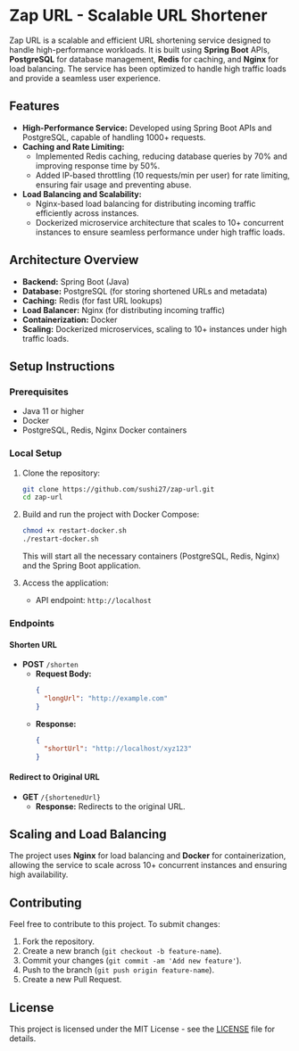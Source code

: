
# Zap URL - Scalable URL Shortener

Zap URL is a scalable and efficient URL shortening service designed to handle high-performance workloads. It is built using **Spring Boot** APIs, **PostgreSQL** for database management, **Redis** for caching, and **Nginx** for load balancing. The service has been optimized to handle high traffic loads and provide a seamless user experience.

## Features

- **High-Performance Service:** Developed using Spring Boot APIs and PostgreSQL, capable of handling 1000+ requests.
- **Caching and Rate Limiting:**
  - Implemented Redis caching, reducing database queries by 70% and improving response time by 50%.
  - Added IP-based throttling (10 requests/min per user) for rate limiting, ensuring fair usage and preventing abuse.
- **Load Balancing and Scalability:** 
  - Nginx-based load balancing for distributing incoming traffic efficiently across instances.
  - Dockerized microservice architecture that scales to 10+ concurrent instances to ensure seamless performance under high traffic loads.

## Architecture Overview

- **Backend:** Spring Boot (Java)
- **Database:** PostgreSQL (for storing shortened URLs and metadata)
- **Caching:** Redis (for fast URL lookups)
- **Load Balancer:** Nginx (for distributing incoming traffic)
- **Containerization:** Docker
- **Scaling:** Dockerized microservices, scaling to 10+ instances under high traffic loads.

## Setup Instructions

### Prerequisites

- Java 11 or higher
- Docker
- PostgreSQL, Redis, Nginx Docker containers

### Local Setup

1. Clone the repository:
   ```bash
   git clone https://github.com/sushi27/zap-url.git
   cd zap-url
   ```

2. Build and run the project with Docker Compose:
   ```bash
   chmod +x restart-docker.sh
   ./restart-docker.sh
    ```

   This will start all the necessary containers (PostgreSQL, Redis, Nginx) and the Spring Boot application.

3. Access the application:
   - API endpoint: `http://localhost`

### Endpoints

#### Shorten URL
- **POST** `/shorten`
  - **Request Body:**
    ```json
    {
      "longUrl": "http://example.com"
    }
    ```
  - **Response:**
    ```json
    {
      "shortUrl": "http://localhost/xyz123"
    }
    ```

#### Redirect to Original URL
- **GET** `/{shortenedUrl}`
  - **Response:** Redirects to the original URL.

## Scaling and Load Balancing

The project uses **Nginx** for load balancing and **Docker** for containerization, allowing the service to scale across 10+ concurrent instances and ensuring high availability.

## Contributing

Feel free to contribute to this project. To submit changes:
1. Fork the repository.
2. Create a new branch (`git checkout -b feature-name`).
3. Commit your changes (`git commit -am 'Add new feature'`).
4. Push to the branch (`git push origin feature-name`).
5. Create a new Pull Request.

## License

This project is licensed under the MIT License - see the [LICENSE](LICENSE) file for details.
